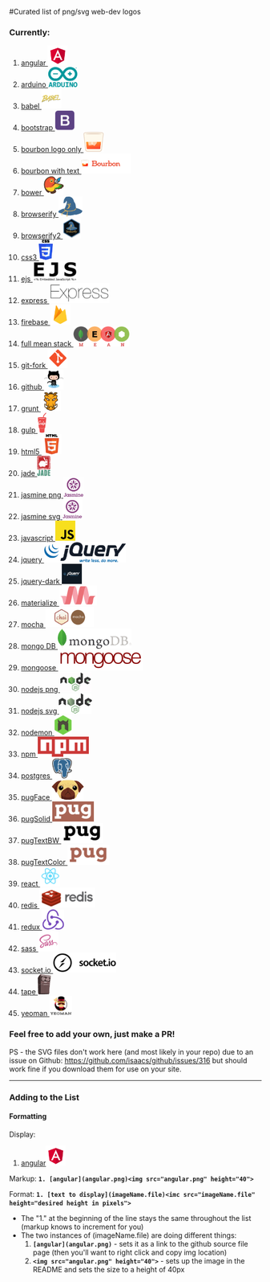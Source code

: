 #Curated list of png/svg web-dev logos

### Currently:

1. [angular ](angular.png)<img src="angular.png" height="40">
1. [arduino ](arduino.png)<img src="arduino.png" height="40">
1. [babel ](babel.png)<img src="babel.png" height="40">
1. [bootstrap ](bootstrap.png)<img src="bootstrap.png" height="40">
1. [bourbon logo only ](bourbon-logo.png)<img src="bourbon-logo.png" height="40">
1. [bourbon with text ](bourbon-logo-2.png)<img src="bourbon-logo-2.png" height="40">
1. [bower ](bower.png)<img src="bower.png" height="40">
1. [browserify ](browserify.png)<img src="browserify.png" height="40">
1. [browserify2 ](browserify2.png)<img src="browserify2.png" height="40">
1. [css3 ](css3.png)<img src="css3.png" height="40">
1. [ejs ](ejs.png)<img src="ejs.png" height="40">
1. [express ](express.png)<img src="express.png" height="40">
1. [firebase ](firebase.png)<img src="firebase.png" height="40">
1. [full mean stack ](fullMean.png)<img src="fullMean.png" height="40">
1. [git-fork ](git.png)<img src="git.png" height="40">
1. [github ](github.png)<img src="github.png" height="40">
1. [grunt ](grunt.ong.png)<img src="grunt.ong.png" height="40">
1. [gulp ](gulp.png)<img src="gulp.png" height="40">
1. [html5 ](html5.png)<img src="html5.png" height="40">
1. [jade ](jade.png)<img src="jade.png" height="40">
1. [jasmine png ](jasmine.png)<img src="jasmine.png" height="40">
1. [jasmine svg ](jasmine.svg)<img src="jasmine.svg" height="40">
1. [javascript ](jslogo.png)<img src="jslogo.png" height="40">
1. [jquery ](jquery.png)<img src="jquery.png" height="40">
1. [jquery-dark ](jq2.png)<img src="jq2.png" height="40">
1. [materialize ](materialize.png)<img src="materialize.png" height="40">
1. [mocha ](mocha.png)<img src="mocha.png" height="40">
1. [mongo DB ](mongo.png)<img src="mongo.png" height="40">
1. [mongoose ](mongoose.png)<img src="mongoose.png" height="40">
1. [nodejs png ](nodejs.png)<img src="nodejs.png" height="40">
1. [nodejs svg ](nodejs.svg)<img src="nodejs.svg" height="40">
1. [nodemon ](nodemon.png)<img src="nodemon.png" height="40">
1. [npm ](npm.png)<img src="npm.png" height="40">
1. [postgres ](postgres.png)<img src="postgres.png" height="40">
1. [pugFace ](pugFace.png)<img src="pugFace.png" height="40">
1. [pugSolid ](pugSolid.png)<img src="pugSolid.png" height="40">
1. [pugTextBW ](pugTextBW.png)<img src="pugTextBW.png" height="40">
1. [pugTextColor ](pugTextColor.png)<img src="pugTextColor.png" height="40">
1. [react ](react.png)<img src="react.png" height="40">
1. [redis ](redis.png)<img src="redis.png" height="40">
1. [redux ](redux.png)<img src="redux.png" height="40">
1. [sass ](sass.png)<img src="sass.png" height="40">
1. [socket.io ](socketio.png)<img src="socketio.png" height="40">
1. [tape ](tape.png)<img src="tape.png" height="40">
1. [yeoman ](yeoman-logo.png)<img src="yeoman-logo.png" height="40">


### Feel free to add your own, just make a PR!

PS - the SVG files don't work here (and most likely in your repo) due to an issue on Github:
https://github.com/isaacs/github/issues/316 but should work fine if you download them
for use on your site.

***
### Adding to the List
#### Formatting
Display:
1. [angular](angular.png)<img src="angular.png" height="40">

Markup:
**`1. [angular](angular.png)<img src="angular.png" height="40">  `**

Format:
**`1. [text to display](imageName.file)<imc src="imageName.file" height="desired height in pixels">`**
* The "1." at the beginning of the line stays the same throughout the list (markup knows to increment for you)
* The two instances of (imageName.file) are doing different things:
  1. **`[angular](angular.png)`** - sets it as a link to the github source file page (then you'll want to right click and copy img location)
  2. **`<img src="angular.png" height="40">`** - sets up the image in the README and sets the size to a height of 40px
